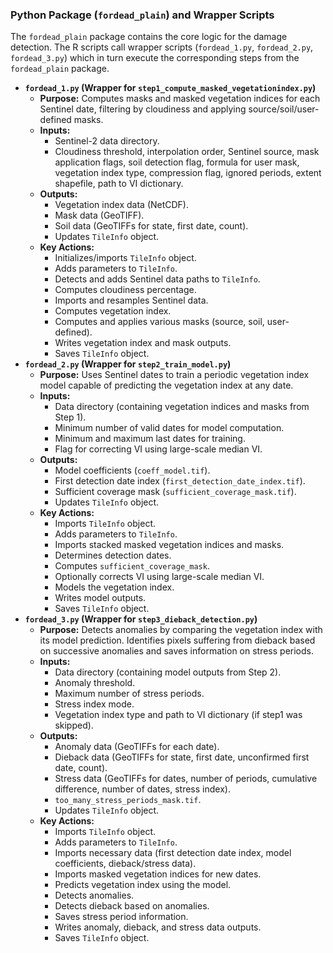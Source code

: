 ### Python Package (`fordead_plain`) and Wrapper Scripts

The `fordead_plain` package contains the core logic for the damage detection. The R scripts call wrapper scripts (`fordead_1.py`, `fordead_2.py`, `fordead_3.py`) which in turn execute the corresponding steps from the `fordead_plain` package.

-   **`fordead_1.py` (Wrapper for `step1_compute_masked_vegetationindex.py`)**
    -   **Purpose:** Computes masks and masked vegetation indices for each Sentinel date, filtering by cloudiness and applying source/soil/user-defined masks.
    -   **Inputs:**
        -   Sentinel-2 data directory.
        -   Cloudiness threshold, interpolation order, Sentinel source, mask application flags, soil detection flag, formula for user mask, vegetation index type, compression flag, ignored periods, extent shapefile, path to VI dictionary.
    -   **Outputs:**
        -   Vegetation index data (NetCDF).
        -   Mask data (GeoTIFF).
        -   Soil data (GeoTIFFs for state, first date, count).
        -   Updates `TileInfo` object.
    -   **Key Actions:**
        -   Initializes/imports `TileInfo` object.
        -   Adds parameters to `TileInfo`.
        -   Detects and adds Sentinel data paths to `TileInfo`.
        -   Computes cloudiness percentage.
        -   Imports and resamples Sentinel data.
        -   Computes vegetation index.
        -   Computes and applies various masks (source, soil, user-defined).
        -   Writes vegetation index and mask outputs.
        -   Saves `TileInfo` object.
-   **`fordead_2.py` (Wrapper for `step2_train_model.py`)**
    -   **Purpose:** Uses Sentinel dates to train a periodic vegetation index model capable of predicting the vegetation index at any date.
    -   **Inputs:**
        -   Data directory (containing vegetation indices and masks from Step 1).
        -   Minimum number of valid dates for model computation.
        -   Minimum and maximum last dates for training.
        -   Flag for correcting VI using large-scale median VI.
    -   **Outputs:**
        -   Model coefficients (`coeff_model.tif`).
        -   First detection date index (`first_detection_date_index.tif`).
        -   Sufficient coverage mask (`sufficient_coverage_mask.tif`).
        -   Updates `TileInfo` object.
    -   **Key Actions:**
        -   Imports `TileInfo` object.
        -   Adds parameters to `TileInfo`.
        -   Imports stacked masked vegetation indices and masks.
        -   Determines detection dates.
        -   Computes `sufficient_coverage_mask`.
        -   Optionally corrects VI using large-scale median VI.
        -   Models the vegetation index.
        -   Writes model outputs.
        -   Saves `TileInfo` object.
-   **`fordead_3.py` (Wrapper for `step3_dieback_detection.py`)**
    -   **Purpose:** Detects anomalies by comparing the vegetation index with its model prediction. Identifies pixels suffering from dieback based on successive anomalies and saves information on stress periods.
    -   **Inputs:**
        -   Data directory (containing model outputs from Step 2).
        -   Anomaly threshold.
        -   Maximum number of stress periods.
        -   Stress index mode.
        -   Vegetation index type and path to VI dictionary (if step1 was skipped).
    -   **Outputs:**
        -   Anomaly data (GeoTIFFs for each date).
        -   Dieback data (GeoTIFFs for state, first date, unconfirmed first date, count).
        -   Stress data (GeoTIFFs for dates, number of periods, cumulative difference, number of dates, stress index).
        -   `too_many_stress_periods_mask.tif`.
        -   Updates `TileInfo` object.
    -   **Key Actions:**
        -   Imports `TileInfo` object.
        -   Adds parameters to `TileInfo`.
        -   Imports necessary data (first detection date index, model coefficients, dieback/stress data).
        -   Imports masked vegetation indices for new dates.
        -   Predicts vegetation index using the model.
        -   Detects anomalies.
        -   Detects dieback based on anomalies.
        -   Saves stress period information.
        -   Writes anomaly, dieback, and stress data outputs.
        -   Saves `TileInfo` object.

